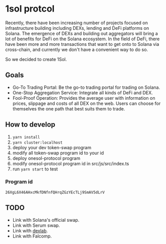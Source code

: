 # 1sol protcol 

Recently, there have been increasing number of projects focused on infrastructure building including DEXs, lending and DeFi platforms on Solana. The emergence of DEXs and building out aggregators will bring a lot of benefits for DeFi on the Solana ecosystem. In the field of DeFi, there have been more and more transactions that want to get onto to Solana via cross-chain, and currently we don't have a convenient way to do so.

So we decided to create 1Sol.

## Goals

 - Go-To Trading Portal: Be the go-to trading portal for trading on Solana.
 - One-Stop Aggregation Service: Integrate all kinds of DeFi and DEX.
 - Fool-Proof Operation: Provides the average user with information on prices, slippage and costs of all DEX on the web. Users can choose for themselves the one path that best suits them to trade.

## How to develop
1. `yarn install`
2. `yarn cluster:localhost`
3. deploy your dev token-swap program
4. modify all token-swap program id to your id
5. deploy onesol-protocol program
6. modify onesol-protocol program id in src/js/src/index.ts
6. run `yarn start` to test

### Program id
```
26XgL6X46AHxcMkfDNfnfQHrqZGzYEcTLj9SmAV5dLrV
```

## TODO

 - Link with Solana's official swap.
 - Link with Serum swap.
 - Link with [dexlab](https://www.dexlab.space/).
 - Link with Falcomp.

